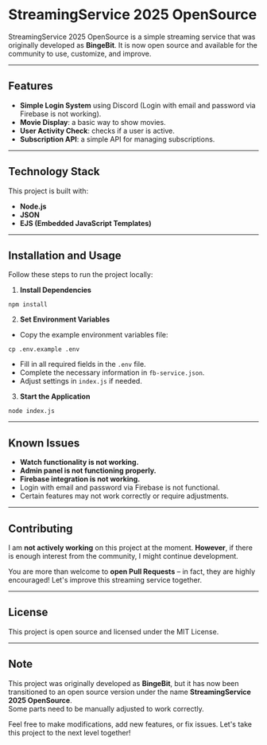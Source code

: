 # StreamingService 2025 OpenSource  

StreamingService 2025 OpenSource is a simple streaming service that was originally developed as **BingeBit**. It is now open source and available for the community to use, customize, and improve.  

---

## Features  
- **Simple Login System** using Discord (Login with email and password via Firebase is not working).  
- **Movie Display**: a basic way to show movies.  
- **User Activity Check**: checks if a user is active.  
- **Subscription API**: a simple API for managing subscriptions.  

---

## Technology Stack  
This project is built with:  
- **Node.js**  
- **JSON**  
- **EJS (Embedded JavaScript Templates)**  

---

## Installation and Usage  
Follow these steps to run the project locally:  

1. **Install Dependencies**  
```
npm install
```

2. **Set Environment Variables**  
- Copy the example environment variables file:  
```
cp .env.example .env
```
- Fill in all required fields in the `.env` file.  
- Complete the necessary information in `fb-service.json`.  
- Adjust settings in `index.js` if needed.  

3. **Start the Application**  
```
node index.js
```

---

## Known Issues  
- **Watch functionality is not working.**  
- **Admin panel is not functioning properly.**  
- **Firebase integration is not working.**  
- Login with email and password via Firebase is not functional.  
- Certain features may not work correctly or require adjustments.  

---

## Contributing  
I am **not actively working** on this project at the moment. **However**, if there is enough interest from the community, I might continue development.  

You are more than welcome to **open Pull Requests** – in fact, they are highly encouraged! Let's improve this streaming service together.  

---

## License  
This project is open source and licensed under the MIT License.  

---

## Note  
This project was originally developed as **BingeBit**, but it has now been transitioned to an open source version under the name **StreamingService 2025 OpenSource**.  
Some parts need to be manually adjusted to work correctly.  

Feel free to make modifications, add new features, or fix issues. Let's take this project to the next level together! 